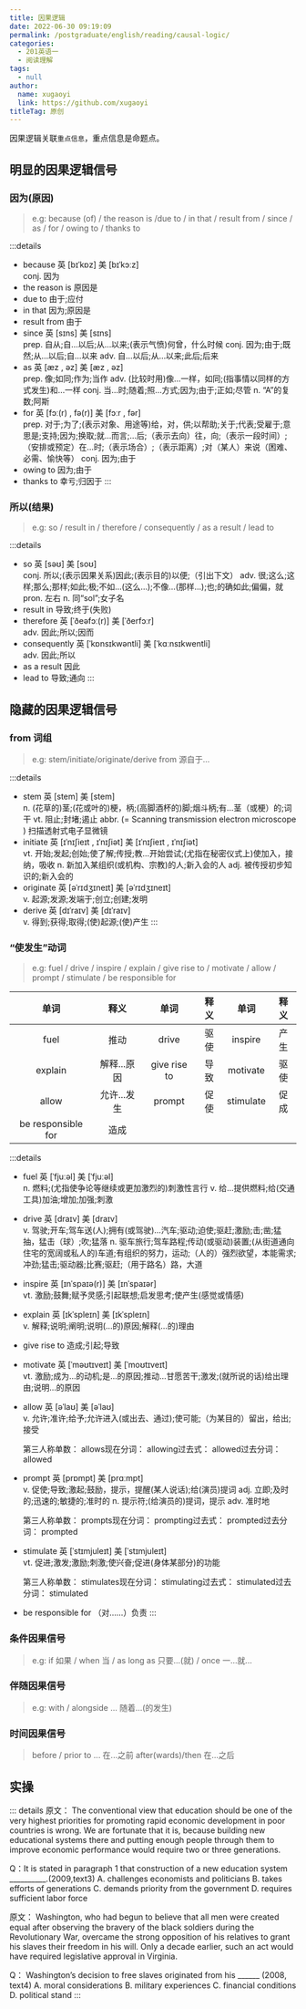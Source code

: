 ```yaml
---
title: 因果逻辑
date: 2022-06-30 09:19:09
permalink: /postgraduate/english/reading/causal-logic/
categories: 
  - 201英语一
  - 阅读理解
tags: 
  - null
author: 
  name: xugaoyi
  link: https://github.com/xugaoyi
titleTag: 原创
---
```

因果逻辑关联`重点信息`，重点信息是命题点。
<!-- more -->
## 明显的因果逻辑信号
### 因为(原因)

> e.g: because (of) / the reason is /due to / in that / result from / since / as / for / owing to / thanks to

:::details
* because 英 [bɪˈkɒz]   美 [bɪˈkɔːz]  
  conj. 因为
* the reason is
  原因是
* due to
  由于;应付
* in that
  因为;原因是
* result from
  由于
* since 英 [sɪns]   美 [sɪns]  
  prep. 自从;自…以后;从…以来;(表示气愤)何曾，什么时候
  conj. 因为;由于;既然;从…以后;自…以来
  adv. 自…以后;从…以来;此后;后来
* as 英 [æz , əz]   美 [æz , əz]  
  prep. 像;如同;作为;当作
  adv.  (比较时用)像…一样，如同;(指事情以同样的方式发生)和…一样
  conj. 当…时;随着;照…方式;因为;由于;正如;尽管
  n. “A”的复数;阿斯
* for 英 [fɔː(r) , fə(r)]   美 [fɔːr , fər]  
  prep. 对于;为了;(表示对象、用途等)给，对，供;以帮助;关于;代表;受雇于;意思是;支持;因为;换取;就…而言;…后;（表示去向）往，向;（表示一段时间）;（安排或预定）在…时;（表示场合）;（表示距离）;对（某人）来说（困难、必需、愉快等）
  conj. 因为;由于
* owing to
  因为;由于
* thanks to
  幸亏;归因于
:::

### 所以(结果)

> e.g: so / result in / therefore / consequently / as a result / lead to
 
:::details
- so 英 [səʊ]   美 [soʊ]  
  conj. 所以;(表示因果关系)因此;(表示目的)以便;（引出下文）
  adv.  很;这么;这样;那么;那样;如此;极;不如…(这么…);不像…(那样…);也;的确如此;偏偏，就
  pron. 左右
  n.  同“sol”;女子名
- result in
  导致;终于(失败)
- therefore 英 [ˈðeəfɔː(r)]   美 [ˈðerfɔːr]  
  adv.  因此;所以;因而
- consequently 英 [ˈkɒnsɪkwəntli]   美 [ˈkɑːnsɪkwentli]  
  adv.  因此;所以
- as a result
  因此
- lead to
  导致;通向
:::

## 隐藏的因果逻辑信号
### from 词组
> e.g: stem/initiate/originate/derive from 源自于...

:::details
- stem 英 [stem]   美 [stem]  
  n.  (花草的)茎;(花或叶的)梗，柄;(高脚酒杯的)脚;烟斗柄;有…茎（或梗）的;词干
  vt. 阻止;封堵;遏止
  abbr. (= Scanning transmission electron microscope ) 扫描透射式电子显微镜
- initiate 英 [ɪˈnɪʃieɪt , ɪˈnɪʃiət]   美 [ɪˈnɪʃieɪt , ɪˈnɪʃiət]  
  vt. 开始;发起;创始;使了解;传授;教…开始尝试;(尤指在秘密仪式上)使加入，接纳，吸收
  n.  新加入某组织(或机构、宗教)的人;新入会的人
  adj.  被传授初步知识的;新入会的
- originate 英 [əˈrɪdʒɪneɪt]   美 [əˈrɪdʒɪneɪt]  
  v.  起源;发源;发端于;创立;创建;发明
- derive 英 [dɪˈraɪv]   美 [dɪˈraɪv]  
  v.  得到;获得;取得;(使)起源;(使)产生
:::

### “使发生”动词
> e.g: fuel / drive / inspire / explain / give rise to / motivate / allow / prompt / stimulate / be responsible for

|        单词        |    释义     |     单词     | 释义  |   单词    | 释义  |
| :----------------: | :---------: | :----------: | :---: | :-------: | :---: |
|        fuel        |    推动     |    drive     | 驱使  |  inspire  | 产生  |
|      explain       | 解释...原因 | give rise to | 导致  | motivate  | 驱使  |
|       allow        | 允许...发生 |    prompt    | 促使  | stimulate | 促成  |
| be responsible for |    造成     |

:::details
- fuel 英 [ˈfjuːəl]   美 [ˈfjuːəl]  
  n.  燃料;(尤指使争论等继续或更加激烈的)刺激性言行
  v. 给…提供燃料;给(交通工具)加油;增加;加强;刺激
- drive 英 [draɪv]   美 [draɪv]  
  v.  驾驶;开车;驾车送(人);拥有(或驾驶)…汽车;驱动;迫使;驱赶;激励;击;凿;猛抽，猛击（球）;吹;猛落
  n.  驱车旅行;驾车路程;传动(或驱动)装置;(从街道通向住宅的宽阔或私人的)车道;有组织的努力，运动;（人的）强烈欲望，本能需求;冲劲;猛击;驱动器;比赛;驱赶;（用于路名）路，大道
- inspire 英 [ɪnˈspaɪə(r)]   美 [ɪnˈspaɪər]  
  vt. 激励;鼓舞;赋予灵感;引起联想;启发思考;使产生(感觉或情感)
- explain 英 [ɪkˈspleɪn]   美 [ɪkˈspleɪn]  
  v.  解释;说明;阐明;说明(…的)原因;解释(…的)理由
- give rise to
  造成;引起;导致
- motivate 英 [ˈməʊtɪveɪt]   美 [ˈmoʊtɪveɪt]  
  vt. 激励;成为…的动机;是…的原因;推动…甘愿苦干;激发;(就所说的话)给出理由;说明…的原因
- allow 英 [əˈlaʊ]   美 [əˈlaʊ]  
  v.  允许;准许;给予;允许进入(或出去、通过);使可能;（为某目的）留出，给出;接受

  第三人称单数： allows现在分词： allowing过去式： allowed过去分词： allowed
- prompt 英 [prɒmpt]   美 [prɑːmpt]  
  v.  促使;导致;激起;鼓励，提示，提醒(某人说话);给(演员)提词
  adj.  立即;及时的;迅速的;敏捷的;准时的
  n.  提示符;(给演员的)提词，提示
  adv.  准时地

  第三人称单数： prompts现在分词： prompting过去式： prompted过去分词： prompted
- stimulate 英 [ˈstɪmjuleɪt]   美 [ˈstɪmjuleɪt]  
  vt. 促进;激发;激励;刺激;使兴奋;促进(身体某部分)的功能

  第三人称单数： stimulates现在分词： stimulating过去式： stimulated过去分词： stimulated
- be responsible for
  （对……）负责
:::

### 条件因果信号
> e.g: if 如果 / when 当 / as long as 只要...(就) / once 一...就...

### 伴随因果信号
> e.g: with / alongside ... 随着...(的发生)

### 时间因果信号
> before / prior to ... 在...之前
> after(wards)/then 在...之后 

## 实操
::: details
原⽂：
The conventional view that education should be one of the very highest priorities for promoting rapid economic development in poor countries is wrong. We are fortunate that it is, because building new educational systems there and putting enough people through them to improve economic performance would require two or three generations.

Q：It is stated in paragraph 1 that construction of a new education system __________.(2009,text3)
A. challenges economists and politicians
B. takes efforts of generations
C. demands priority from the government
D. requires sufficient labor force

原⽂：
Washington, who had begun to believe that all men were created equal after observing the bravery of the black soldiers during the Revolutionary War, overcame the strong opposition of his relatives to grant his slaves their freedom in his will. Only a decade earlier, such an act would have required legislative approval in Virginia.

Q： Washington’s decision to free slaves originated from his ______ (2008, text4)
A. moral considerations
B. military experiences
C. financial conditions
D. political stand
:::